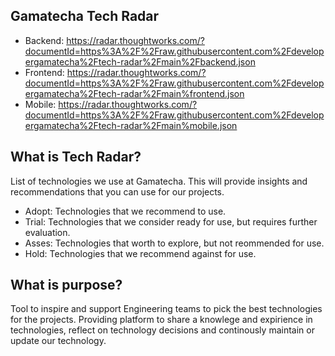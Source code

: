 ## Gamatecha Tech Radar

- Backend: https://radar.thoughtworks.com/?documentId=https%3A%2F%2Fraw.githubusercontent.com%2Fdevelopergamatecha%2Ftech-radar%2Fmain%2Fbackend.json
- Frontend: https://radar.thoughtworks.com/?documentId=https%3A%2F%2Fraw.githubusercontent.com%2Fdevelopergamatecha%2Ftech-radar%2Fmain%frontend.json
- Mobile: https://radar.thoughtworks.com/?documentId=https%3A%2F%2Fraw.githubusercontent.com%2Fdevelopergamatecha%2Ftech-radar%2Fmain%mobile.json

## What is Tech Radar?

List of technologies we use at Gamatecha. This will provide insights and recommendations that you can use for our projects.

- Adopt: Technologies that we recommend to use.
- Trial: Technologies that we consider ready for use, but requires further evaluation.
- Asses: Technologies that worth to explore, but not reommended for use.
- Hold: Technologies that we recommend against for use.

## What is purpose?

Tool to inspire and support Engineering teams to pick the best technologies for the projects. Providing platform to share a knowlege and expirience in technologies, reflect on technology decisions and continously maintain or update our technology.
